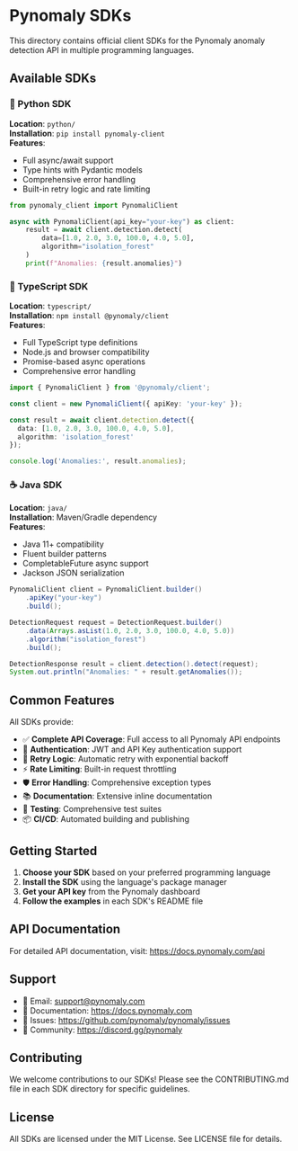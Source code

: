 # Pynomaly SDKs

This directory contains official client SDKs for the Pynomaly anomaly detection API in multiple programming languages.

## Available SDKs

### 🐍 Python SDK
**Location**: `python/`  
**Installation**: `pip install pynomaly-client`  
**Features**: 
- Full async/await support
- Type hints with Pydantic models
- Comprehensive error handling
- Built-in retry logic and rate limiting

```python
from pynomaly_client import PynomaliClient

async with PynomaliClient(api_key="your-key") as client:
    result = await client.detection.detect(
        data=[1.0, 2.0, 3.0, 100.0, 4.0, 5.0],
        algorithm="isolation_forest"
    )
    print(f"Anomalies: {result.anomalies}")
```

### 📘 TypeScript SDK
**Location**: `typescript/`  
**Installation**: `npm install @pynomaly/client`  
**Features**:
- Full TypeScript type definitions
- Node.js and browser compatibility
- Promise-based async operations
- Comprehensive error handling

```typescript
import { PynomaliClient } from '@pynomaly/client';

const client = new PynomaliClient({ apiKey: 'your-key' });

const result = await client.detection.detect({
  data: [1.0, 2.0, 3.0, 100.0, 4.0, 5.0],
  algorithm: 'isolation_forest'
});

console.log('Anomalies:', result.anomalies);
```

### ☕ Java SDK
**Location**: `java/`  
**Installation**: Maven/Gradle dependency  
**Features**:
- Java 11+ compatibility
- Fluent builder patterns
- CompletableFuture async support
- Jackson JSON serialization

```java
PynomaliClient client = PynomaliClient.builder()
    .apiKey("your-key")
    .build();

DetectionRequest request = DetectionRequest.builder()
    .data(Arrays.asList(1.0, 2.0, 3.0, 100.0, 4.0, 5.0))
    .algorithm("isolation_forest")
    .build();

DetectionResponse result = client.detection().detect(request);
System.out.println("Anomalies: " + result.getAnomalies());
```

## Common Features

All SDKs provide:

- ✅ **Complete API Coverage**: Full access to all Pynomaly API endpoints
- 🔐 **Authentication**: JWT and API Key authentication support
- 🔄 **Retry Logic**: Automatic retry with exponential backoff
- ⚡ **Rate Limiting**: Built-in request throttling
- 🛡️ **Error Handling**: Comprehensive exception types
- 📚 **Documentation**: Extensive inline documentation
- 🧪 **Testing**: Comprehensive test suites
- 📦 **CI/CD**: Automated building and publishing

## Getting Started

1. **Choose your SDK** based on your preferred programming language
2. **Install the SDK** using the language's package manager
3. **Get your API key** from the Pynomaly dashboard
4. **Follow the examples** in each SDK's README file

## API Documentation

For detailed API documentation, visit: https://docs.pynomaly.com/api

## Support

- 📧 Email: support@pynomaly.com
- 📖 Documentation: https://docs.pynomaly.com
- 🐛 Issues: https://github.com/pynomaly/pynomaly/issues
- 💬 Community: https://discord.gg/pynomaly

## Contributing

We welcome contributions to our SDKs! Please see the CONTRIBUTING.md file in each SDK directory for specific guidelines.

## License

All SDKs are licensed under the MIT License. See LICENSE file for details.